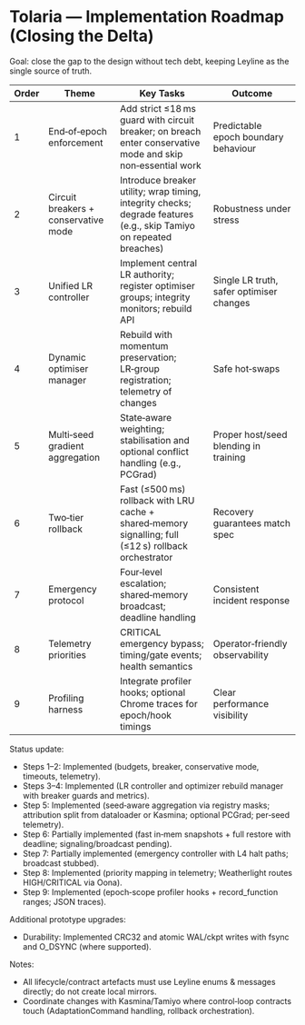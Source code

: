 # Tolaria — Implementation Roadmap (Closing the Delta)

Goal: close the gap to the design without tech debt, keeping Leyline as the single source of truth.

| Order | Theme | Key Tasks | Outcome |
| --- | --- | --- | --- |
| 1 | End‑of‑epoch enforcement | Add strict ≤18 ms guard with circuit breaker; on breach enter conservative mode and skip non‑essential work | Predictable epoch boundary behaviour |
| 2 | Circuit breakers + conservative mode | Introduce breaker utility; wrap timing, integrity checks; degrade features (e.g., skip Tamiyo on repeated breaches) | Robustness under stress |
| 3 | Unified LR controller | Implement central LR authority; register optimiser groups; integrity monitors; rebuild API | Single LR truth, safer optimiser changes |
| 4 | Dynamic optimiser manager | Rebuild with momentum preservation; LR‑group registration; telemetry of changes | Safe hot‑swaps |
| 5 | Multi‑seed gradient aggregation | State‑aware weighting; stabilisation and optional conflict handling (e.g., PCGrad) | Proper host/seed blending in training |
| 6 | Two‑tier rollback | Fast (≤500 ms) rollback with LRU cache + shared‑memory signalling; full (≤12 s) rollback orchestrator | Recovery guarantees match spec |
| 7 | Emergency protocol | Four‑level escalation; shared‑memory broadcast; deadline handling | Consistent incident response |
| 8 | Telemetry priorities | CRITICAL emergency bypass; timing/gate events; health semantics | Operator‑friendly observability |
| 9 | Profiling harness | Integrate profiler hooks; optional Chrome traces for epoch/hook timings | Clear performance visibility |

Status update:
- Steps 1–2: Implemented (budgets, breaker, conservative mode, timeouts, telemetry).
- Steps 3–4: Implemented (LR controller and optimizer rebuild manager with breaker guards and metrics).
- Step 5: Implemented (seed‑aware aggregation via registry masks; attribution split from dataloader or Kasmina; optional PCGrad; per‑seed telemetry).
- Step 6: Partially implemented (fast in‑mem snapshots + full restore with deadline; signaling/broadcast pending).
- Step 7: Partially implemented (emergency controller with L4 halt paths; broadcast stubbed).
- Step 8: Implemented (priority mapping in telemetry; Weatherlight routes HIGH/CRITICAL via Oona).
- Step 9: Implemented (epoch‑scope profiler hooks + record_function ranges; JSON traces).

Additional prototype upgrades:
- Durability: Implemented CRC32 and atomic WAL/ckpt writes with fsync and O_DSYNC (where supported).

Notes:
- All lifecycle/contract artefacts must use Leyline enums & messages directly; do not create local mirrors.
- Coordinate changes with Kasmina/Tamiyo where control‑loop contracts touch (AdaptationCommand handling, rollback orchestration).

